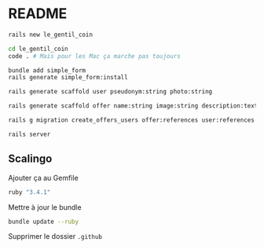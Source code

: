# README

```bash
rails new le_gentil_coin

cd le_gentil_coin
code . # Mais pour les Mac ça marche pas toujours

bundle add simple_form
rails generate simple_form:install

rails generate scaffold user pseudonym:string photo:string 

rails generate scaffold offer name:string image:string description:text price:decimal user:references

rails g migration create_offers_users offer:references user:references

rails server
```

## Scalingo

Ajouter ça au Gemfile 

```rb
ruby "3.4.1"
```

Mettre à jour le bundle 
```bash
bundle update --ruby
```

Supprimer le dossier `.github`